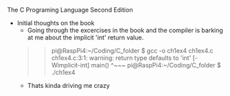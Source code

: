 The C Programing Language Second Edition 
- Initial thoughts on the book
  - Going through the excercises in the book and the compiler is barking at me about the implicit 'int' return value. 
  >> pi@RaspPi4:~/Coding/C_folder $ gcc -o ch1ex4 ch1ex4.c 
  >> ch1ex4.c:3:1: warning: return type defaults to 'int' [-Wimplicit-int]
  >> main()
  >> ^~~~
pi@RaspPi4:~/Coding/C_folder $ ./ch1ex4 
  - Thats kinda driving me crazy
